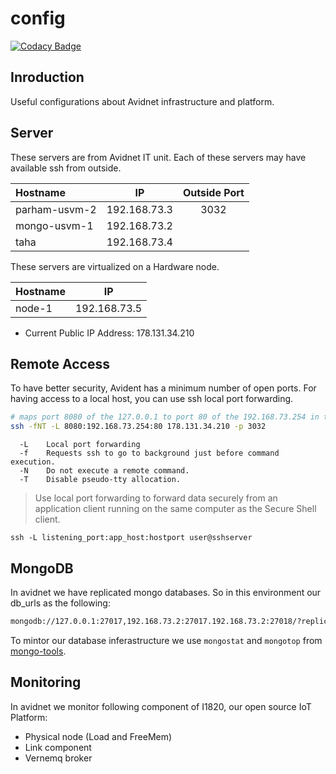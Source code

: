 # config

[![Codacy Badge](https://api.codacy.com/project/badge/Grade/c1930d244a884c23b4b2bedd4367a400)](https://www.codacy.com/app/avidnet/config?utm_source=github.com&amp;utm_medium=referral&amp;utm_content=Avidnet/config&amp;utm_campaign=Badge_Grade)

## Inroduction
Useful configurations about Avidnet infrastructure and platform.

## Server
These servers are from Avidnet IT unit. Each of these servers may have available ssh from outside.

| Hostname       | IP            | Outside Port |
|:-------------- |:-------------:|:------------:|
| parham-usvm-2  | 192.168.73.3  | 3032         |
| mongo-usvm-1   | 192.168.73.2  |              |
| taha           | 192.168.73.4  |              |

These servers are virtualized on a Hardware node.

| Hostname | IP            |
|:---------|:-------------:|
| node-1   | 192.168.73.5  |

- Current Public IP Address: 178.131.34.210

## Remote Access
To have better security, Avident has a minimum number of open ports.
For having access to a local host, you can use ssh local port forwarding.

```sh
# maps port 8080 of the 127.0.0.1 to port 80 of the 192.168.73.254 in the avidnet from parham-usvm-2
ssh -fNT -L 8080:192.168.73.254:80 178.131.34.210 -p 3032
```
```
  -L    Local port forwarding
  -f    Requests ssh to go to background just before command execution.
  -N    Do not execute a remote command.
  -T    Disable pseudo-tty allocation.
```

> Use local port forwarding to forward data securely from an application client running on the same computer as the Secure Shell client.

```
ssh -L listening_port:app_host:hostport user@sshserver
```

## MongoDB
In avidnet we have replicated mongo databases. So in this environment our db_urls as the following:

```sh
mongodb://127.0.0.1:27017,192.168.73.2:27017.192.168.73.2:27018/?replicaSet=avidnet
```

To mintor our database inferastructure we use `mongostat` and `mongotop` from [mongo-tools](https://github.com/mongodb/mongo-tools).

## Monitoring
In avidnet we monitor following component of I1820, our open source IoT Platform:

- Physical node (Load and FreeMem)
- Link component
- Vernemq broker
